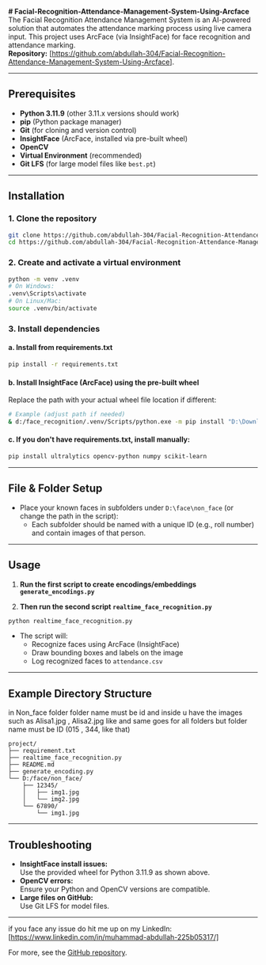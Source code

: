 **# Facial-Recognition-Attendance-Management-System-Using-Arcface**
The Facial Recognition Attendance Management System is an AI-powered solution that automates the attendance marking process using live camera input. This project uses ArcFace (via InsightFace) for face recognition and attendance marking.  
**Repository:** [https://github.com/abdullah-304/Facial-Recognition-Attendance-Management-System-Using-Arcface].

------

## Prerequisites

- **Python 3.11.9** (other 3.11.x versions should work)
- **pip** (Python package manager)
- **Git** (for cloning and version control)
- **InsightFace** (ArcFace, installed via pre-built wheel)
- **OpenCV**
- **Virtual Environment** (recommended)
- **Git LFS** (for large model files like `best.pt`)

------

## Installation

### 1. Clone the repository

```bash
git clone https://github.com/abdullah-304/Facial-Recognition-Attendance-Management-System-Using-Arcface.git
cd https://github.com/abdullah-304/Facial-Recognition-Attendance-Management-System-Using-Arcface
```

### 2. Create and activate a virtual environment

```bash
python -m venv .venv
# On Windows:
.venv\Scripts\activate
# On Linux/Mac:
source .venv/bin/activate
```

### 3. Install dependencies

#### a. Install from requirements.txt

```bash
pip install -r requirements.txt
```

#### b. Install InsightFace (ArcFace) using the pre-built wheel

Replace the path with your actual wheel file location if different:

```bash
# Example (adjust path if needed)
& d:/face_recognition/.venv/Scripts/python.exe -m pip install "D:\Download\insightface-0.7.3-cp311-cp311-win_amd64.whl"
```

#### c. If you don't have requirements.txt, install manually:

```bash
pip install ultralytics opencv-python numpy scikit-learn
```

---

## File & Folder Setup

- Place your known faces in subfolders under `D:\face\non_face` (or change the path in the script):
  - Each subfolder should be named with a unique ID (e.g., roll number) and contain images of that person.

---

## Usage

1. **Run the first script to create encodings/embeddings `generate_encodings.py`**

2. **Then run the second script `realtime_face_recognition.py`**

```bash
python realtime_face_recognition.py
```

- The script will:
  - Recognize faces using ArcFace (InsightFace)
  - Draw bounding boxes and labels on the image
  - Log recognized faces to `attendance.csv`

---

## Example Directory Structure
in Non_face folder folder name must be id and inside u have the images such as Alisa1.jpg , Alisa2.jpg like and same goes for all folders 
but folder name must be ID (015 , 344, like that)

```
project/
├── requirement.txt
├── realtime_face_recognition.py
├── README.md
├── generate_encoding.py
└── D:/face/non_face/
    ├── 12345/        
    │   ├── img1.jpg
    │   └── img2.jpg
    └── 67890/
        └── img1.jpg
```

------

## Troubleshooting

- **InsightFace install issues:**  
  Use the provided wheel for Python 3.11.9 as shown above.
- **OpenCV errors:**  
  Ensure your Python and OpenCV versions are compatible.
- **Large files on GitHub:**  
  Use Git LFS for model files.

---
if you face any issue do hit me up on my 
LinkedIn: [https://www.linkedin.com/in/muhammad-abdullah-225b05317/]

For more, see the [GitHub repository](https://github.com/abdullah-304/Facial-Recognition-Attendance-Management-System-Using-Arcface). 
